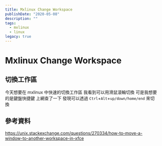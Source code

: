 ```yaml
---
title: Mxlinux Change Workspace
publishDate: "2020-05-08"
description: ""
tags:
  - mxlinux
  - linux
legacy: true
---
```


# Mxlinux Change Workspace

## 切換工作區

今天想要在 mxlinux 中快速的切換工作區
我看到可以用滑鼠滾輪切換
可是我想要的是鍵盤快捷鍵
上網查了一下
發現可以透過 `Ctrl`+`Alt`+`up/down/home/end` 來切換

## 參考資料

https://unix.stackexchange.com/questions/270334/how-to-move-a-window-to-another-workspace-in-xfce

